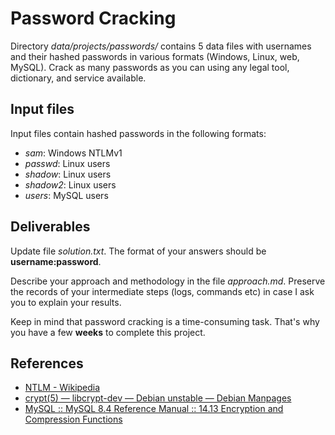 # Password Cracking

Directory _data/projects/passwords/_ contains 5 data files with usernames and their hashed passwords in various formats (Windows, Linux, web, MySQL).
Crack as many passwords as you can using any legal tool, dictionary, and service available.

## Input files

Input files contain hashed passwords in the following formats:

- _sam_: Windows NTLMv1
- _passwd_: Linux users
- _shadow_: Linux users
- _shadow2_: Linux users
- _users_: MySQL users

## Deliverables

Update file _solution.txt_.
The format of your answers should be **username:password**.

Describe your approach and methodology in the file _approach.md_.
Preserve the records of your intermediate steps (logs, commands etc) in case I ask you to explain your results.

Keep in mind that password cracking is a time-consuming task. That's why you have a few **weeks** to complete this project.

## References

- [NTLM - Wikipedia](https://en.wikipedia.org/wiki/NTLM)
- [crypt(5) — libcrypt-dev — Debian unstable — Debian Manpages](https://manpages.debian.org/unstable/libcrypt-dev/crypt.5.en.html)
- [MySQL :: MySQL 8.4 Reference Manual :: 14.13 Encryption and Compression Functions](https://dev.mysql.com/doc/refman/8.4/en/encryption-functions.html#function_password)